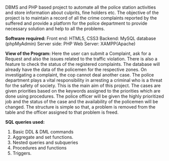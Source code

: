 DBMS and PHP based project to automate all the police station activities and store information about culprits, fine holders etc.
                The objective of the project is to maintain a record of all the crime complaints reported by the suffered and provide a platform for the police department to provide necessary solution and help to all the problems.
                
**Software required:**
Front end: HTML5, CSS3
Backend: MySQL database (phpMyAdmin)
Server side: PHP
Web Server: XAMPP(Apache)

**View of the Program:**
                Here the user can submit a Complaint, ask for a Request and also the issues related to the traffic violation. There is also a feature to check the status of the registered complaints. The database will already have the data of the policemen for the respective zones. On investigating a complaint, the cop cannot deal another case. The police department plays a vital responsibility in arresting a criminal who is a threat for the safety of society. This is the main aim of this project. The cases are given priorities based on the keywords assigned to the priorities which are done using procedures. The police officer will be given the highly prioritized job and the status of
the case and the availability of the policemen will be changed. The structure is simple so that, a problem is removed from the table and the officer assigned to that problem is freed.

**SQL queries used:**
1. Basic DDL & DML commands
2. Aggregate and set functions.
3. Nested queries and subqueries
4. Procedures and functions
5. Triggers.
